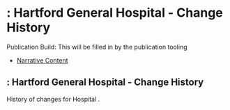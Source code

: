 # : Hartford General Hospital - Change History

Publication Build: This will be filled in by the publication tooling

* [Narrative Content](Organization-Hospital.html)

## : Hartford General Hospital - Change History

History of changes for Hospital .